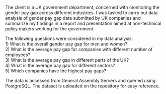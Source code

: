The client is a UK government department, concerned with monitoring the gender pay gap across different industries. I was tasked to carry out data analysis of gender pay gap data submitted by UK companies and summarize my findings in a report and presentation aimed at non-technical policy makers working for the government.

The following questions were considered in my data analysis:
<br/>1) What is the overall gender pay gap for men and women?
<br/>2) What is the average pay gap for companies with different number of employees?
<br/>3) What is the average pay gap in different parts of the UK?
<br/>4) What is the average pay gap for different sectors?
<br/>5) Which companies have the highest pay gaps?

The data is accessed from General Assembly Servers and queried using PostgreSQL. The dataset is uploaded on the repository for easy reference.
